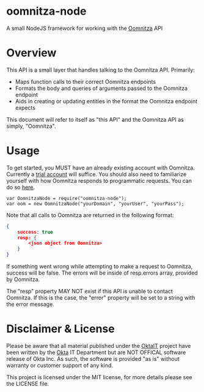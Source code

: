 oomnitza-node
=============

A small NodeJS framework for working with the [Oomnitza](http://www.oomnitza.com/) API

# Overview
This API is a small layer that handles talking to the Oomnitza API. Primarily:
- Maps function calls to their correct Oomnitza endpoints
- Formats the body and queries of arguments passed to the Oomnitza endpoint
- Aids in creating or updating entities in the format the Oomnitza endpoint expects

This document will refer to itself as "this API" and the Oomnitza API as simply, "Oomnitza".

# Usage
To get started, you MUST have an already existing account with Oomnitza.  Currently a [trial account](https://wiki.oomnitza.com/wiki/Signing_Up_for_Trial_Access) will suffice. 
You should also need to familiarize yourself with how Oomnitza responds to programmatic requests. You can do so [here](https://wiki.oomnitza.com/wiki/REST_API).

```node
var OomnitzaNode = require("oomnitza-node");
var oom = new OomnitzaNode("yourDomain", "yourUser", "yourPass");
```

Note that all calls to Oomnitza are returned in the following format:
```JSON
{
    success: true
    resp: {
        <json object from Oomnitza>
    }
}
```

If something went wrong while attempting to make a request to Oomnitza, success will be false.
The errors will be inside of resp.errors array, provided by Oomnitza.

The "resp" property MAY NOT exist if this API is unable to contact Oomnitza. If this is the case,
the "error" property will be set to a string with the error message.

# Disclaimer & License
Please be aware that all material published under the [OktaIT](https://github.com/OktaIT/) project have been written by the [Okta](http://www.okta.com/) IT Department but are NOT OFFICAL software release of Okta Inc.  As such, the software is provided "as is" without warranty or customer support of any kind.

This project is licensed under the MIT license, for more details please see the LICENSE file.
